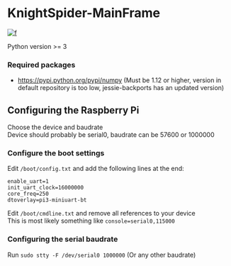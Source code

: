 # KnightSpider-MainFrame
[![f](https://github.com/ruurdbijlsma/KnightSpider-MainFrame/blob/master/.gh/spider.gif?raw=true)](https://www.youtube.com/embed/-7goAt89zZw?start=125&end=138&autoplay=1)

Python version >= 3

### Required packages
* https://pypi.python.org/pypi/numpy (Must be 1.12 or higher, 
    version in default repository is too low, jessie-backports has an updated version)


## Configuring the Raspberry Pi

Choose the device and baudrate    
Device should probably be serial0, baudrate can be 57600 or 1000000

### Configure the boot settings
Edit `/boot/config.txt` and add the following lines at the end:    
```
enable_uart=1    
init_uart_clock=16000000
core_freq=250
dtoverlay=pi3-miniuart-bt
```

Edit `/boot/cmdline.txt` and remove all references to your device    
This is most likely something like `console=serial0,115000`

### Configuring the serial baudrate
Run `sudo stty -F /dev/serial0 1000000` (Or any other baudrate)
